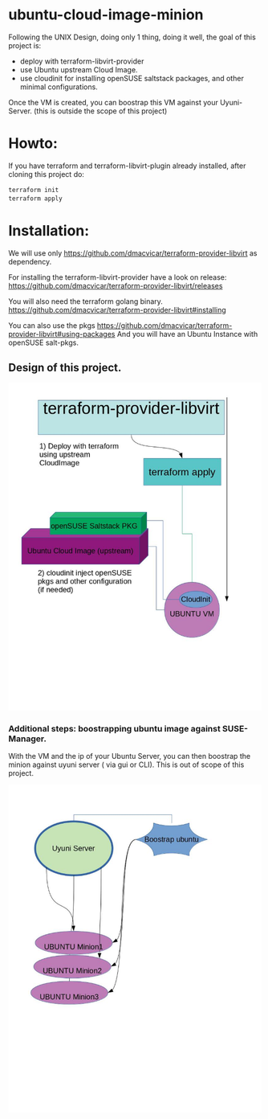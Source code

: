 # ubuntu-cloud-image-minion

Following the UNIX Design, doing only 1 thing, doing it well, the goal of this project is:

* deploy with terraform-libvirt-provider
* use Ubuntu upstream Cloud Image.
* use cloudinit for installing openSUSE saltstack packages, and other minimal configurations.

Once the VM is created, you can boostrap this VM against your Uyuni-Server. (this is outside the scope of this project)


# Howto:

If you have terraform and terraform-libvirt-plugin already installed, after cloning this project do:

```bash
terraform init
terraform apply
```

# Installation:

We will use only https://github.com/dmacvicar/terraform-provider-libvirt  as dependency.

For installing the terraform-libvirt-provider have a look on release:
https://github.com/dmacvicar/terraform-provider-libvirt/releases

You will also need the terraform golang binary.
https://github.com/dmacvicar/terraform-provider-libvirt#installing

You can also use the pkgs https://github.com/dmacvicar/terraform-provider-libvirt#using-packages
And you will have an Ubuntu Instance with openSUSE salt-pkgs.

## Design of this project.
![arch](design_doc/architecture.jpg)


### Additional steps: boostrapping ubuntu image against SUSE-Manager.

With the VM and the ip of your Ubuntu Server, you can then boostrap the minion against uyuni server ( via gui or CLI). 
This is out of scope of this project.


![boostrap](design_doc/boostrap.jpg)
